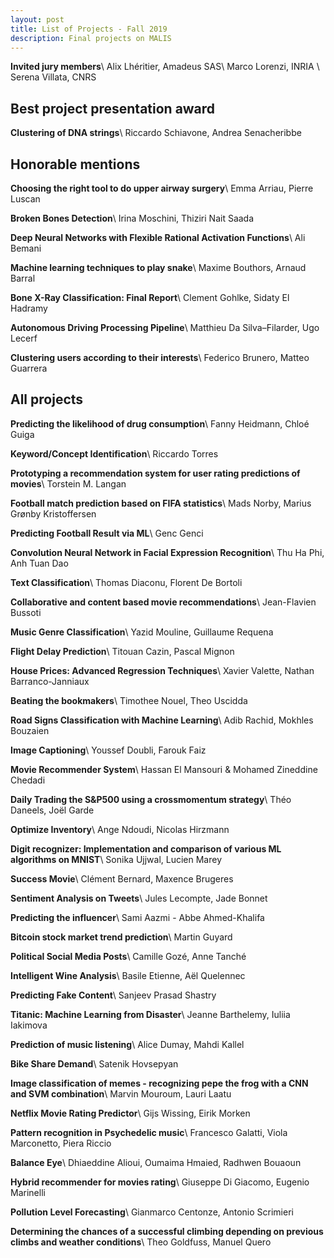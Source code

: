 ```yaml
---
layout: post
title: List of Projects - Fall 2019
description: Final projects on MALIS
---
```


**Invited jury members**\\
Alix Lhéritier, Amadeus SAS\\
Marco Lorenzi, INRIA \\
Serena Villata, CNRS

## Best project presentation award
**Clustering of DNA strings**\\
Riccardo Schiavone, Andrea Senacheribbe

## Honorable mentions
**Choosing the right tool to do upper airway surgery**\\
Emma Arriau, Pierre Luscan

**Broken Bones Detection**\\
Irina Moschini, Thiziri Nait Saada

**Deep Neural Networks with Flexible Rational Activation Functions**\\
Ali Bemani

**Machine learning techniques to play snake**\\
Maxime Bouthors, Arnaud Barral

**Bone X-Ray Classification: Final Report**\\
Clement Gohlke, Sidaty El Hadramy

**Autonomous Driving Processing Pipeline**\\
Matthieu Da Silva–Filarder, Ugo Lecerf

**Clustering users according to their interests**\\
Federico Brunero, Matteo Guarrera

## All projects
**Predicting the likelihood of drug consumption**\\
Fanny Heidmann, Chloé Guiga

**Keyword/Concept Identification**\\
Riccardo Torres

**Prototyping a recommendation system for user rating predictions of movies**\\
Torstein M. Langan

**Football match prediction based on FIFA statistics**\\
Mads Norby, Marius Grønby Kristoffersen

**Predicting Football Result via ML**\\
Genc Genci

**Convolution Neural Network in Facial Expression Recognition**\\
Thu Ha Phi, Anh Tuan Dao

**Text Classification**\\
Thomas Diaconu, Florent De Bortoli

**Collaborative and content based movie recommendations**\\
Jean-Flavien Bussoti

**Music Genre Classification**\\
Yazid Mouline, Guillaume Requena

**Flight Delay Prediction**\\
Titouan Cazin, Pascal Mignon

**House Prices: Advanced Regression Techniques**\\
Xavier Valette, Nathan Barranco-Janniaux

**Beating the bookmakers**\\
Timothee Nouel, Theo Uscidda

**Road Signs Classification with Machine Learning**\\
Adib Rachid, Mokhles Bouzaien

**Image Captioning**\\
Youssef Doubli, Farouk Faiz

**Movie Recommender System**\\
Hassan El Mansouri & Mohamed Zineddine Chedadi

**Daily Trading the S&P500 using a crossmomentum strategy**\\
Théo Daneels, Joël Garde

**Optimize Inventory**\\
Ange Ndoudi, Nicolas Hirzmann

**Digit recognizer: Implementation and comparison of various ML algorithms on MNIST**\\
Sonika Ujjwal, Lucien Marey 

**Success Movie**\\
Clément Bernard, Maxence Brugeres

**Sentiment Analysis on Tweets**\\
Jules Lecompte, Jade Bonnet

**Predicting the influencer**\\
Sami Aazmi - Abbe Ahmed-Khalifa

**Bitcoin stock market trend prediction**\\
Martin Guyard

**Political Social Media Posts**\\
Camille Gozé, Anne Tanché

**Intelligent Wine Analysis**\\
Basile Etienne, Aël Quelennec

**Predicting Fake Content**\\
Sanjeev Prasad Shastry 

**Titanic: Machine Learning from Disaster**\\
Jeanne Barthelemy, Iuliia Iakimova

**Prediction of music listening**\\
Alice Dumay, Mahdi Kallel

**Bike Share Demand**\\
Satenik Hovsepyan

**Image classification of memes - recognizing pepe the frog with a CNN and SVM combination**\\
Marvin Mouroum, Lauri Laatu

**Netflix Movie Rating Predictor**\\
Gijs Wissing, Eirik Morken

**Pattern recognition in Psychedelic music**\\
Francesco Galatti, Viola Marconetto, Piera Riccio

**Balance Eye**\\
Dhiaeddine Alioui, Oumaima Hmaied, Radhwen Bouaoun

**Hybrid recommender for movies rating**\\
Giuseppe Di Giacomo, Eugenio Marinelli

**Pollution Level Forecasting**\\
Gianmarco Centonze, Antonio Scrimieri

**Determining the chances of a successful climbing depending on previous climbs and weather conditions**\\
Theo Goldfuss, Manuel Quero

